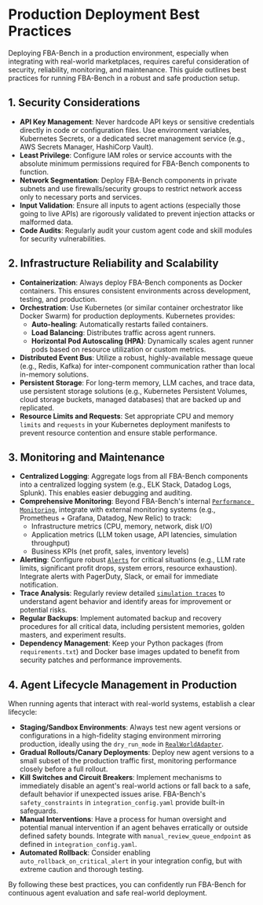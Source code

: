 # Production Deployment Best Practices

Deploying FBA-Bench in a production environment, especially when integrating with real-world marketplaces, requires careful consideration of security, reliability, monitoring, and maintenance. This guide outlines best practices for running FBA-Bench in a robust and safe production setup.

## 1. Security Considerations

-   **API Key Management**: Never hardcode API keys or sensitive credentials directly in code or configuration files. Use environment variables, Kubernetes Secrets, or a dedicated secret management service (e.g., AWS Secrets Manager, HashiCorp Vault).
-   **Least Privilege**: Configure IAM roles or service accounts with the absolute minimum permissions required for FBA-Bench components to function.
-   **Network Segmentation**: Deploy FBA-Bench components in private subnets and use firewalls/security groups to restrict network access only to necessary ports and services.
-   **Input Validation**: Ensure all inputs to agent actions (especially those going to live APIs) are rigorously validated to prevent injection attacks or malformed data.
-   **Code Audits**: Regularly audit your custom agent code and skill modules for security vulnerabilities.

## 2. Infrastructure Reliability and Scalability

-   **Containerization**: Always deploy FBA-Bench components as Docker containers. This ensures consistent environments across development, testing, and production.
-   **Orchestration**: Use Kubernetes (or similar container orchestrator like Docker Swarm) for production deployments. Kubernetes provides:
    -   **Auto-healing**: Automatically restarts failed containers.
    -   **Load Balancing**: Distributes traffic across agent runners.
    -   **Horizontal Pod Autoscaling (HPA)**: Dynamically scales agent runner pods based on resource utilization or custom metrics.
-   **Distributed Event Bus**: Utilize a robust, highly-available message queue (e.g., Redis, Kafka) for inter-component communication rather than local in-memory solutions.
-   **Persistent Storage**: For long-term memory, LLM caches, and trace data, use persistent storage solutions (e.g., Kubernetes Persistent Volumes, cloud storage buckets, managed databases) that are backed up and replicated.
-   **Resource Limits and Requests**: Set appropriate CPU and memory `limits` and `requests` in your Kubernetes deployment manifests to prevent resource contention and ensure stable performance.

## 3. Monitoring and Maintenance

-   **Centralized Logging**: Aggregate logs from all FBA-Bench components into a centralized logging system (e.g., ELK Stack, Datadog Logs, Splunk). This enables easier debugging and auditing.
-   **Comprehensive Monitoring**: Beyond FBA-Bench's internal [`Performance Monitoring`](../infrastructure/monitoring-and-alerts.md), integrate with external monitoring systems (e.g., Prometheus + Grafana, Datadog, New Relic) to track:
    -   Infrastructure metrics (CPU, memory, network, disk I/O)
    -   Application metrics (LLM token usage, API latencies, simulation throughput)
    -   Business KPIs (net profit, sales, inventory levels)
-   **Alerting**: Configure robust [`Alerts`](../infrastructure/monitoring-and-alerts.md) for critical situations (e.g., LLM rate limits, significant profit drops, system errors, resource exhaustion). Integrate alerts with PagerDuty, Slack, or email for immediate notification.
-   **Trace Analysis**: Regularly review detailed [`simulation traces`](../observability/trace-analysis.md) to understand agent behavior and identify areas for improvement or potential risks.
-   **Regular Backups**: Implement automated backup and recovery procedures for all critical data, including persistent memories, golden masters, and experiment results.
-   **Dependency Management**: Keep your Python packages (from `requirements.txt`) and Docker base images updated to benefit from security patches and performance improvements.

## 4. Agent Lifecycle Management in Production

When running agents that interact with real-world systems, establish a clear lifecycle:

-   **Staging/Sandbox Environments**: Always test new agent versions or configurations in a high-fidelity staging environment mirroring production, ideally using the `dry_run_mode` in [`RealWorldAdapter`](../api-reference/integration-api.md).
-   **Gradual Rollouts/Canary Deployments**: Deploy new agent versions to a small subset of the production traffic first, monitoring performance closely before a full rollout.
-   **Kill Switches and Circuit Breakers**: Implement mechanisms to immediately disable an agent's real-world actions or fall back to a safe, default behavior if unexpected issues arise. FBA-Bench's `safety_constraints` in `integration_config.yaml` provide built-in safeguards.
-   **Manual Interventions**: Have a process for human oversight and potential manual intervention if an agent behaves erratically or outside defined safety bounds. Integrate with `manual_review_queue_endpoint` as defined in `integration_config.yaml`.
-   **Automated Rollback**: Consider enabling `auto_rollback_on_critical_alert` in your integration config, but with extreme caution and thorough testing.

By following these best practices, you can confidently run FBA-Bench for continuous agent evaluation and safe real-world deployment.